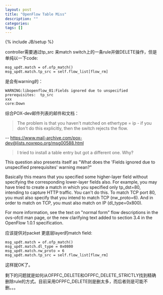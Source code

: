 ```yaml
---
layout: post
title: "OpenFlow Table Miss"
description: ""
categories: 
tags: []
---
```

{% include JB/setup %}

controller需要通过tp_src 来match switch上的一条rule并做DELETE操作，但是单纯以一下code:

    msg_updt.match = of.ofp_match()
    msg_updt.match.tp_src = self.flow_list[flow_rm]

是会有warning的：

	WARNING:libopenflow_01:Fields ignored due to unspecified prerequisites:  tp_src 
	xxx
	core:Down
	
综合POX-dev邮件列表的邮件和文档：

> The problem is that you haven't matched on ethertype = ip - if you don't do this explicitly, then the switch rejects the flow. 

-- <https://www.mail-archive.com/pox-dev@lists.noxrepo.org/msg00588.html>

> I tried to install a table entry but got a different one.  Why?
> 
This question also presents itself as "What does the 'Fields ignored due to unspecified prerequisites' warning mean?"

Basically this means that you specified some higher-layer field without specifying the corresponding lower-layer fields also.  For example, you may have tried to create a match in which you specified only tp_dst=80, intending to capture HTTP traffic.  You can't do this.  To match TCP port 80, you must also specify that you intend to match TCP (nw_proto=6).  And in order to match on TCP, you must also match on IP (dl_type=0x800).

For more information, see the text on "normal form" flow descriptions in the ovs-ofctl man page, or the new clarifying text added to section 3.4 in the OpenFlow 1.0.1 specification.

应该提供对packet 更底层layer的match field:
  
	msg_updt.match = of.ofp_match()
	msg_updt.match.dl_type = 0x0800
	msg_updt.match.nw_proto = 6
	msg_updt.match.tp_src = self.flow_list[flow_rm]
 
 这样就OK了。
 
剩下的问题就是如何从OFPFC_DELETE和OFPFC_DELETE_STRICTLY找到精确删除rule的方式。目前采用OFPFC_DELETE则是删太多，而后者则是可能不删。。。
